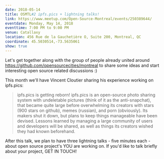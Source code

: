 ```yaml
---
date: 2018-05-14
title: OSMTL#2 ipfs.pics + lightning talks!
link: https://www.meetup.com/Open-Source-Montreal/events/250389644/
eventdate: Monday, May 14, 2018
eventtime: 7:00 PM to 9:00 PM
venue: Catallaxy
location: 456 Rue de la Gauchetière O, Suite 200, Montreal, QC
coordinate: 45.5030514,-73.5635061
show: true
---
```


Let's get together along with the group of people already united around https://github.com/opensourcecities/montreal to
share some ideas and start interesting open source related discussions :)

This month we'll have Vincent Cloutier sharing his experience working on ipfs.pics:

> ipfs.pics is getting reborn! ipfs.pics is an open-source photo sharing system with undeletable pictures (think of it
as the anti-snapchat), that became quite large before overwhelming its creators with stars (900 stars on github), memes
(russian), and porn (obviously). Its makers shut it down, but plans to keep things manageable have been devised. Lessons
learned by managing a large community of users and developers will be shared, as well as things its creators wished they
had known beforehand.

After this talk, we plan to have three lightning talks - five minutes each - about open source project's YOU are working
on. If you'd like to talk briefly about your project, GET IN TOUCH!
